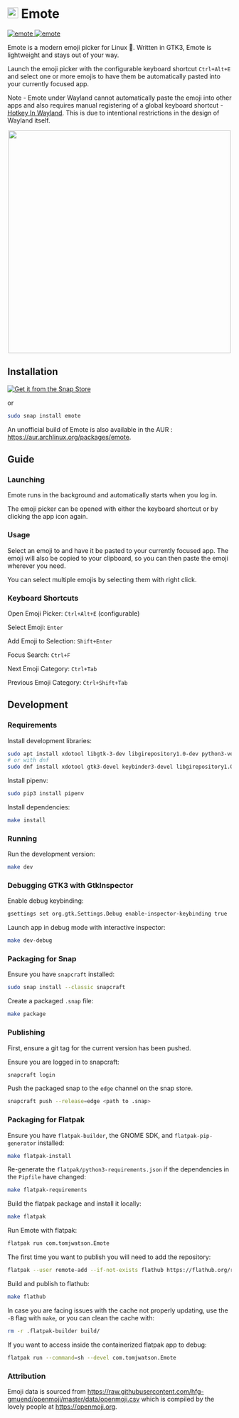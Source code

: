 # <span><img width="24" height="24" src="https://github.com/tom-james-watson/Emote/blob/master/static/logo.svg"></span> Emote

<a href="https://snapcraft.io/emote">
  <img alt="emote" src="https://snapcraft.io/emote/badge.svg" />
</a>
<a href="https://snapcraft.io/emote">
  <img alt="emote" src="https://snapcraft.io/emote/trending.svg?name=0" />
</a>

Emote is a modern emoji picker for Linux 🚀. Written in GTK3, Emote is lightweight and stays out of your way.

Launch the emoji picker with the configurable keyboard shortcut `Ctrl+Alt+E` and select one or more emojis to have them be automatically pasted into your currently focused app.

Note - Emote under Wayland cannot automatically paste the emoji into other apps and also requires manual registering of a global keyboard shortcut - [Hotkey In Wayland](https://github.com/tom-james-watson/Emote/wiki/Hotkey-In-Wayland). This is due to intentional restrictions in the design of Wayland itself.

<p align="center">
  <img width="500" src="https://raw.githubusercontent.com/tom-james-watson/Emote/master/images/screenshot.png">
</p>

## Installation

[![Get it from the Snap Store](https://snapcraft.io/static/images/badges/en/snap-store-black.svg)](https://snapcraft.io/emote)

or

```bash
sudo snap install emote
```

An unofficial build of Emote is also available in the AUR : https://aur.archlinux.org/packages/emote.

## Guide

### Launching

Emote runs in the background and automatically starts when you log in.

The emoji picker can be opened with either the keyboard shortcut or by clicking the app icon again.

### Usage

Select an emoji to and have it be pasted to your currently focused app. The emoji will also be copied to your clipboard, so you can then paste the emoji wherever you need.

You can select multiple emojis by selecting them with right click.

### Keyboard Shortcuts

Open Emoji Picker: `Ctrl+Alt+E` (configurable)

Select Emoji: `Enter`

Add Emoji to Selection: `Shift+Enter`

Focus Search: `Ctrl+F`

Next Emoji Category: `Ctrl+Tab`

Previous Emoji Category: `Ctrl+Shift+Tab`

## Development

### Requirements

Install development libraries:

```bash
sudo apt install xdotool libgtk-3-dev libgirepository1.0-dev python3-venv gir1.2-keybinder-3.0 libkeybinder-dev
# or with dnf
sudo dnf install xdotool gtk3-devel keybinder3-devel libgirepository1.0-dev
```

Install pipenv:

```bash
sudo pip3 install pipenv
```

Install dependencies:

```bash
make install
```

### Running

Run the development version:

```bash
make dev
```

### Debugging GTK3 with GtkInspector

Enable debug keybinding:

```bash
gsettings set org.gtk.Settings.Debug enable-inspector-keybinding true
```

Launch app in debug mode with interactive inspector:

```bash
make dev-debug
```

### Packaging for Snap

Ensure you have `snapcraft` installed:

```bash
sudo snap install --classic snapcraft
```

Create a packaged `.snap` file:

```bash
make package
```

### Publishing

First, ensure a git tag for the current version has been pushed.

Ensure you are logged in to snapcraft:

```bash
snapcraft login
```

Push the packaged snap to the `edge` channel on the snap store.

```bash
snapcraft push --release=edge <path to .snap>
```

### Packaging for Flatpak

Ensure you have `flatpak-builder`, the GNOME SDK, and `flatpak-pip-generator` installed:

```bash
make flatpak-install
```

Re-generate the `flatpak/python3-requirements.json` if the dependencies in the `Pipfile` have changed:

```bash
make flatpak-requirements
```

Build the flatpak package and install it locally:

```bash
make flatpak
```

Run Emote with flatpak:

```bash
flatpak run com.tomjwatson.Emote
```

The first time you want to publish you will need to add the repository:

```bash
flatpak --user remote-add --if-not-exists flathub https://flathub.org/repo/com.tomjwatson.Emote
```

Build and publish to flathub:

```bash
make flathub
```

In case you are facing issues with the cache not properly updating, use the `-B` flag with `make`, or you can clean the cache with:

```bash
rm -r .flatpak-builder build/
```

If you want to access inside the containerized flatpak app to debug:

```bash
flatpak run --command=sh --devel com.tomjwatson.Emote
```

### Attribution

Emoji data is sourced from https://raw.githubusercontent.com/hfg-gmuend/openmoji/master/data/openmoji.csv which is compiled by the lovely people at https://openmoji.org.

